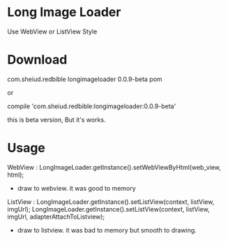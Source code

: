 # Long Image Loader
Use WebView or ListView Style

# Download

<dependency>
  <groupId>com.sheiud.redbible</groupId>
  <artifactId>longimageloader</artifactId>
  <version>0.0.9-beta</version>
  <type>pom</type>
</dependency>

or

compile 'com.sheiud.redbible:longimageloader:0.0.9-beta'

this is beta version, But it's works.

# Usage

WebView :
LongImageLoader.getInstance().setWebViewByHtml(web_view, html);

- draw to webview. it was good to memory

ListView :
LongImageLoader.getInstance().setListView(context, listView, imgUrl);
LongImageLoader.getInstance().setListView(context, listView, imgUrl, adapterAttachToListview);

- draw to listview. it was bad to memory but smooth to drawing.
